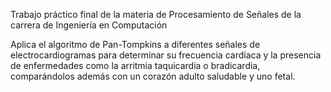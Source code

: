 Trabajo práctico final de la materia de Procesamiento de Señales de la carrera de Ingeniería en Computación

Aplica el algoritmo de Pan-Tompkins a diferentes señales de electrocardiogramas para determinar su frecuencia cardíaca y la presencia de enfermedades como la arritmia taquicardia o bradicardia, comparándolos además con un corazón adulto saludable y uno fetal.
